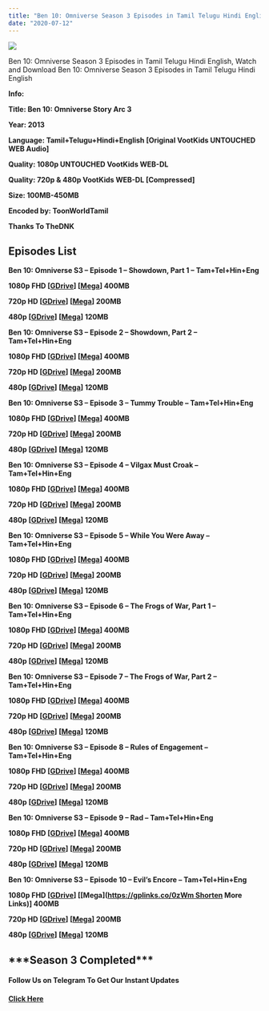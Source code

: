 ```yaml
---
title: "Ben 10: Omniverse Season 3 Episodes in Tamil Telugu Hindi English"
date: "2020-07-12"
---
```


![](https://extraimage.com/images/2020/07/11/maxresdefault.jpg)

Ben 10: Omniverse Season 3 Episodes in Tamil Telugu Hindi English, Watch and Download Ben 10: Omniverse Season 3 Episodes in Tamil Telugu Hindi English

**Info:**

**Title: Ben 10: Omniverse Story Arc 3**

**Year: 2013**

**Language: Tamil+Telugu+Hindi+English \[Original VootKids UNTOUCHED WEB Audio\]**

**Quality: 1080p UNTOUCHED VootKids WEB-DL**

**Quality: 720p & 480p VootKids WEB-DL \[Compressed\]**

**Size: 100MB-450MB**

**Encoded by: ToonWorldTamil**

**Thanks To TheDNK**

## **Episodes List**

**Ben 10: Omniverse S3 – Episode 1 – Showdown, Part 1 – Tam+Tel+Hin+Eng**

**1080p FHD \[[GDrive](https://gplinks.co/5uC9R)\] \[[Mega](https://gplinks.co/uGZumrL2)\] 400MB**

**720p HD \[[GDrive](https://gplinks.co/aWZC)\] \[[Mega](https://gplinks.co/o1Qoeg)\] 200MB**

**480p \[[GDrive](https://gplinks.co/hmcUyp)\] \[[Mega](https://gplinks.co/jRVWo)\] 120MB**

**Ben 10: Omniverse S3 – Episode 2 – Showdown, Part 2 – Tam+Tel+Hin+Eng**

**1080p FHD \[[GDrive](https://gplinks.co/u7wEx)\] \[[Mega](https://gplinks.co/sbXQqM1)\] 400MB**

**720p HD \[[GDrive](https://gplinks.co/lwCy49Q9)\] \[[Mega](https://gplinks.co/UNrGB8)\] 200MB**

**480p \[[GDrive](https://gplinks.co/wJV22)\] \[[Mega](https://gplinks.co/EhB5W)\] 120MB**

**Ben 10: Omniverse S3 – Episode 3 – Tummy Trouble – Tam+Tel+Hin+Eng**

**1080p FHD \[[GDrive](https://gplinks.co/kv54p)\] \[[Mega](https://gplinks.co/cwzIqD7F)\] 400MB**

**720p HD \[[GDrive](https://gplinks.co/pbGA)\] \[[Mega](https://gplinks.co/FoVRh1PD)\] 200MB**

**480p \[[GDrive](https://gplinks.co/6x2o)\] \[[Mega](https://gplinks.co/BRNC)\] 120MB**

**Ben 10: Omniverse S3 – Episode 4 – Vilgax Must Croak – Tam+Tel+Hin+Eng**

**1080p FHD \[[GDrive](https://gplinks.co/IMqb0)\] \[[Mega](https://gplinks.co/qgKn004N)\] 400MB**

**720p HD \[[GDrive](https://gplinks.co/rYyNKDg)\] \[[Mega](https://gplinks.co/cFxsvqPR)\] 200MB**

**480p \[[GDrive](https://gplinks.co/P9eWqAc)\] \[[Mega](https://gplinks.co/e1J4)\] 120MB**

**Ben 10: Omniverse S3 – Episode 5 – While You Were Away – Tam+Tel+Hin+Eng**

**1080p FHD \[[GDrive](https://gplinks.co/rlFhV)\] \[[Mega](https://gplinks.co/uAhK)\] 400MB**

**720p HD \[[GDrive](https://gplinks.co/IJYKSVPC)\] \[[Mega](https://gplinks.co/TEKRbjlA)\] 200MB**

**480p \[[GDrive](https://gplinks.co/fuIC)\] \[[Mega](https://gplinks.co/BeVluO)\] 120MB**

**Ben 10: Omniverse S3 – Episode 6 – The Frogs of War, Part 1 – Tam+Tel+Hin+Eng**

**1080p FHD \[[GDrive](https://gplinks.co/IPiPxa2C)\] \[[Mega](https://gplinks.co/9o92z)\] 400MB**

**720p HD \[[GDrive](https://gplinks.co/1JX6)\] \[[Mega](https://gplinks.co/Jqn75p1o)\] 200MB**

**480p \[[GDrive](https://gplinks.co/iiPVf)\] \[[Mega](https://gplinks.co/LE4RGnB2)\] 120MB**

**Ben 10: Omniverse S3 – Episode 7 – The Frogs of War, Part 2 – Tam+Tel+Hin+Eng**

**1080p FHD \[[GDrive](https://gplinks.co/R7nI1mH)\] \[[Mega](https://gplinks.co/72cgDn)\] 400MB**

**720p HD \[[GDrive](https://gplinks.co/uLiL23)\] \[[Mega](https://gplinks.co/WIT2)\] 200MB**

**480p \[[GDrive](https://gplinks.co/vN5NNtw)\] \[[Mega](https://gplinks.co/2mXD2)\] 120MB**

**Ben 10: Omniverse S3 – Episode 8 – Rules of Engagement – Tam+Tel+Hin+Eng**

**1080p FHD \[[GDrive](https://gplinks.co/gOlAd)\] \[[Mega](https://gplinks.co/zND8)\] 400MB**

**720p HD \[[GDrive](https://gplinks.co/NDqwzCAl)\] \[[Mega](https://gplinks.co/7PQLZVBC)\] 200MB**

**480p \[[GDrive](https://gplinks.co/TyI2Xu)\] \[[Mega](https://gplinks.co/iWRdV)\] 120MB**

**Ben 10: Omniverse S3 – Episode 9 – Rad – Tam+Tel+Hin+Eng**

**1080p FHD \[[GDrive](https://gplinks.co/QjEpvlBx)\] \[[Mega](https://gplinks.co/dgzZ2)\] 400MB**

**720p HD \[[GDrive](https://gplinks.co/M0dk)\] \[[Mega](https://gplinks.co/cDEVR8rz)\] 200MB**

**480p \[[GDrive](https://gplinks.co/52sHeky)\] \[[Mega](https://gplinks.co/qQad4k7)\] 120MB**

**Ben 10: Omniverse S3 – Episode 10 – Evil’s Encore – Tam+Tel+Hin+Eng**

**1080p FHD \[[GDrive](https://gplinks.co/hSani)\] \[[Mega](https://gplinks.co/0zWm Shorten More Links)\] 400MB**

**720p HD \[[GDrive](https://gplinks.co/CPLVJ5PK)\] \[[Mega](https://gplinks.co/oKaXDr2)\] 200MB**

**480p \[[GDrive](https://gplinks.co/gtnPDM)\] \[[Mega](https://gplinks.co/cklg52)\] 120MB**

## \*\*\*Season 3 Completed\*\*\*

#### **Follow Us on Telegram To Get Our Instant Updates**

#### **[Click Here](https://t.me/joinchat/AAAAAEDdWfKBosrNxtfy-Q)**
